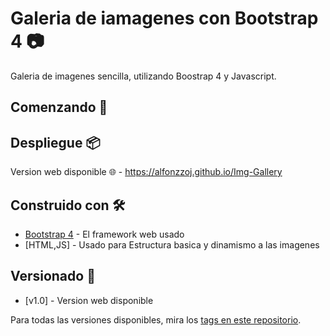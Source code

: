 # Galeria de iamagenes con Bootstrap 4 :camera:

Galeria de imagenes sencilla, utilizando Boostrap 4 y Javascript.

## Comenzando 🚀



## Despliegue 📦

Version web disponible :globe_with_meridians: - https://alfonzzoj.github.io/Img-Gallery 

## Construido con 🛠️

* [Bootstrap 4](https://getbootstrap.com/)  - El framework web usado
* [HTML,JS]                                 - Usado para Estructura basica y dinamismo a las imagenes

## Versionado 📌

* [v1.0]              - Version web disponible

Para todas las versiones disponibles, mira los [tags en este repositorio](https://github.com/Alfonzzoj/Img-Gallery/tags).
